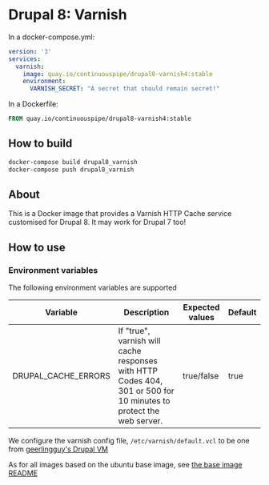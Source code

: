 # Drupal 8: Varnish

In a docker-compose.yml:
```yml
version: '3'
services:
  varnish:
    image: quay.io/continuouspipe/drupal8-varnish4:stable
    environment:
      VARNISH_SECRET: "A secret that should remain secret!"
```

In a Dockerfile:
```Dockerfile
FROM quay.io/continuouspipe/drupal8-varnish4:stable
```

## How to build
```bash
docker-compose build drupal8_varnish
docker-compose push drupal8_varnish
```

## About

This is a Docker image that provides a Varnish HTTP Cache service customised for Drupal 8.
It may work for Drupal 7 too!

## How to use

### Environment variables

The following environment variables are supported

Variable | Description | Expected values | Default
---|---|---|---
DRUPAL_CACHE_ERRORS | If "true", varnish will cache responses with HTTP Codes 404, 301 or 500 for 10 minutes to protect the web server. | true/false | true

We configure the varnish config file, `/etc/varnish/default.vcl` to be one from
[geerlingguy's Drupal VM](https://raw.githubusercontent.com/geerlingguy/drupal-vm/3.5.2/provisioning/templates/drupalvm.vcl.j2)

As for all images based on the ubuntu base image, see
[the base image README](../../ubuntu/16.04/README.md)
